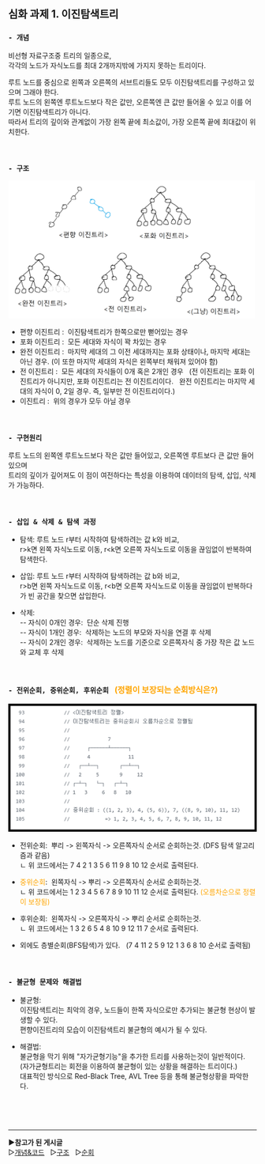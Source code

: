 
## 심화 과제 1. 이진탐색트리

### `- 개념`    
비선형 자료구조중 트리의 일종으로,    
각각의 노드가 자식노드를 최대 2개까지밖에 가지지 못하는 트리이다.

루트 노드를 중심으로 왼쪽과 오른쪽의 서브트리들도 모두 이진탐색트리를 구성하고 있으며 그래야 한다.   
루트 노드의 왼쪽엔 루트노드보다 작은 값만, 오른쪽엔 큰 값만 들어올 수 있고 이를 어기면 이진탐색트리가 아니다.    
따라서 트리의 깊이와 관계없이 가장 왼쪽 끝에 최소값이, 가장 오른쪽 끝에 최대값이 위치한다.

<br>

### `- 구조`     
<img src=01_BST_Img-0.png width ="500">    

- 편향 이진트리 :&nbsp; 이진탐색트리가 한쪽으로만 뻗어있는 경우         
- 포화 이진트리 :&nbsp; 모든 세대와 자식이 꽉 차있는 경우     
- 완전 이진트리 :&nbsp; 마지막 세대의 그 이전 세대까지는 포화 상태이나, 마지막 세대는 아닌 경우. (이 또한 마지막 세대의 자식은 왼쪽부터 채워져 있어야 함) 
- 전 이진트리 :&nbsp; 모든 세대의 자식들이 0개 혹은 2개인 경우 &nbsp; (전 이진트리는 포화 이진트리가 아니지만, 포화 이진트리는 전 이진트리이다. &nbsp; 완전 이진트리는 마지막 세대의 자식이 0, 2일 경우. 즉, 일부만 전 이진트리이다.)
- 이진트리 :&nbsp; 위의 경우가 모두 아닐 경우

<br>

### `- 구현원리`    
루트 노드의 왼쪽엔 루트노드보다 작은 값만 들어있고, 오른쪽엔 루트보다 큰 값만 들어있으며    
트리의 깊이가 깊어져도 이 점이 여전하다는 특성을 이용하여 데이터의 탐색, 삽입, 삭제가 가능하다.

<br>

### `- 삽입 & 삭제 & 탐색 과정`

- 탐색: 루트 노드 r부터 시작하여 탐색하려는 값 k와 비교,    
 r>k면 왼쪽 자식노드로 이동, r<k면 오른쪽 자식노드로 이동을 끊임없이 반복하여 탐색한다.

- 삽입: 루트 노드 r부터 시작하여 탐색하려는 값 b와 비교,     
 r>b면 왼쪽 자식노드로 이동, r<b면 오른쪽 자식노드로 이동을 끊임없이 반복하다가 빈 공간을 찾으면 삽입한다.

- 삭제:      
-- 자식이 0개인 경우:&nbsp; 단순 삭제 진행     
-- 자식이 1개인 경우:&nbsp; 삭제하는 노드의 부모와 자식을 연결 후 삭제     
-- 자식이 2개인 경우:&nbsp; 삭제하는 노드를 기준으로 오른쪽자식 중 가장 작은 값 노드와 교체 후 삭제

<br>

### `- 전위순회, 중위순회, 후위순회` &nbsp; <span style="color:orange">(정렬이 보장되는 순회방식은?)</span>

![alt text](01_BST_Img-1.png)

- 전위순회:&nbsp; 뿌리 -> 왼쪽자식 -> 오른쪽자식 순서로 순회하는것. (DFS 탐색 알고리즘과 같음)    
 ㄴ 위 코드에서는 7 4 2 1 3 5 6 11 9 8 10 12 순서로 출력된다.

- <span style="color:orange">중위순회</span>:&nbsp; 왼쪽자식 -> 뿌리 -> 오른쪽자식 순서로 순회하는것.    
 ㄴ 위 코드에서는 1 2 3 4 5 6 7 8 9 10 11 12 순서로 출력된다. <span style="color:orange">(오름차순으로 정렬이 보장됨)</span>

- 후위순회:&nbsp; 왼쪽자식 -> 오른쪽자식 -> 뿌리 순서로 순회하는것.    
 ㄴ 위 코드에서는 1 3 2 6 5 4 8 10 9 12 11 7 순서로 출력된다.

- 외에도 층별순회(BFS탐색)가 있다. &nbsp; (7 4 11 2 5 9 12 1 3 6 8 10 순서로 출력됨)

<br>

### `- 불균형 문제와 해결법`    

- 불균형:    
이진탐색트리는 최악의 경우, 노드들이 한쪽 자식으로만 추가되는 불균형 현상이 발생할 수 있다.    
편향이진트리의 모습이 이진탐색트리 불균형의 예시가 될 수 있다.

- 해결법:    
불균형을 막기 위해 "자가균형기능"을 추가한 트리를 사용하는것이 일반적이다.    
(자가균형트리는 회전을 이용하여 불균형이 있는 상황을 해결하는 트리이다.)    
대표적인 방식으로 Red-Black Tree, AVL Tree 등을 통해 불균형상황을 파악한다.   

<br>
<br>
<br>

----

**▶참고가 된 게시글**    
▷[개념&코드](https://github.com/jungtaek6681/CSharp-Algorithm/blob/master/05.%20BinarySearchTree/Program.cs)     &nbsp; ▷[구조](https://velog.io/@letskuku/%EC%9E%90%EB%A3%8C%EA%B5%AC%EC%A1%B0-%EC%9D%B4%EC%A7%84%ED%8A%B8%EB%A6%AC%EC%99%80-%EC%9D%B4%EC%A7%84%ED%83%90%EC%83%89%ED%8A%B8%EB%A6%AC)    &nbsp; ▷[순회](https://m.blog.naver.com/rlakk11/60159303809)
